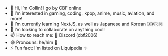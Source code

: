 - 👋 Hi, I’m Collin! I go by CBF online
- 👀 I’m interested in gaming, coding, kpop, anime, music, aviation, and more!
- 🌱 I’m currently learning NextJS, as well as Japanese and Korean 🇯🇵🇰🇷
- 💞️ I’m looking to collaborate on anything cool!
- 📫 How to reach me: 👾 Discord (cbf2006)
- 😄 Pronouns: he/him 👨
- ⚡ Fun fact: I'm listed on Liquipedia ✨

<!---
CBF2006/CBF2006 is a ✨ special ✨ repository because its `README.md` (this file) appears on your GitHub profile.
You can click the Preview link to take a look at your changes.
--->
